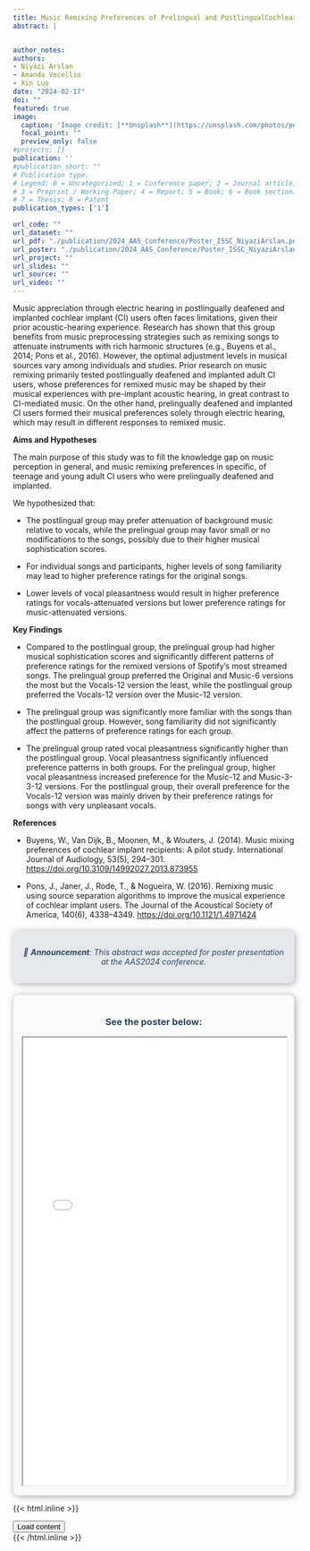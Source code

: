 ```yaml
---
title: Music Remixing Preferences of Prelingual and PostlingualCochlear Implant Users
abstract: | 


author_notes: 
authors:
- Niyazi Arslan
- Amanda Vecellio
- Xin Luo
date: "2024-02-17"
doi: ""
featured: true
image:
  caption: 'Image credit: [**Unsplash**](https://unsplash.com/photos/person-playing-dj-mixer-in-dark-room-IJRMI1BGPbw)'
  focal_point: ""
  preview_only: false
#projects: []
publication: ''
#publication_short: ""
# Publication type.
# Legend: 0 = Uncategorized; 1 = Conference paper; 2 = Journal article;
# 3 = Preprint / Working Paper; 4 = Report; 5 = Book; 6 = Book section;
# 7 = Thesis; 8 = Patent
publication_types: ['1']

url_code: ""
url_dataset: ""
url_pdf: "./publication/2024_AAS_Conference/Poster_ISSC_NiyaziArslan.pdf"
url_poster: "./publication/2024_AAS_Conference/Poster_ISSC_NiyaziArslan.png"
url_project: ""
url_slides: ""
url_source: ""
url_video: ""
---
```



Music appreciation through electric hearing in postlingually
deafened and implanted cochlear implant (CI) users often
faces limitations, given their prior acoustic-hearing experience.
Research has shown that this group benefits from music
preprocessing strategies such as remixing songs to attenuate
instruments with rich harmonic structures (e.g., Buyens et al.,
2014; Pons et al., 2016). However, the optimal adjustment levels in
musical sources vary among individuals and studies. Prior
research on music remixing primarily tested postlingually
deafened and implanted adult CI users, whose preferences for
remixed music may be shaped by their musical experiences
with pre-implant acoustic hearing, in great contrast to
CI-mediated music. On the other hand, prelingually deafened
and implanted CI users formed their musical preferences solely
through electric hearing, which may result in different responses
to remixed music.

**Aims and Hypotheses**

The main purpose of this study was to fill the knowledge gap
on music perception in general, and music remixing
preferences in specific, of teenage and young adult CI users
who were prelingually deafened and implanted.

We hypothesized that:

- The postlingual group may prefer attenuation of
background music relative to vocals, while the prelingual
group may favor small or no modifications to the songs,
possibly due to their higher musical sophistication scores.

- For individual songs and participants, higher levels of song
familiarity may lead to higher preference ratings for the
original songs.

- Lower levels of vocal pleasantness would result in higher
preference ratings for vocals-attenuated versions but lower
preference ratings for music-attenuated versions.

**Key Findings**

- Compared to the postlingual group, the prelingual group
had higher musical sophistication scores and significantly
different patterns of preference ratings for the remixed
versions of Spotify’s most streamed songs. The prelingual
group preferred the Original and Music-6 versions the most
but the Vocals-12 version the least, while the postlingual
group preferred the Vocals-12 version over the Music-12
version.

- The prelingual group was significantly more familiar with the
songs than the postlingual group. However, song familiarity
did not significantly affect the patterns of preference ratings
for each group.

- The prelingual group rated vocal pleasantness significantly
higher than the postlingual group. Vocal pleasantness
significantly influenced preference patterns in both groups.
For the prelingual group, higher vocal pleasantness
increased preference for the Music-12 and Music-3-3-12
versions. For the postlingual group, their overall preference
for the Vocals-12 version was mainly driven by their
preference ratings for songs with very unpleasant vocals.

**References**

- Buyens, W., Van Dijk, B., Moonen, M., & Wouters, J. (2014). Music mixing preferences of cochlear implant recipients: A
pilot study. International Journal of Audiology, 53(5), 294–301. https://doi.org/10.3109/14992027.2013.873955

- Pons, J., Janer, J., Rode, T., & Nogueira, W. (2016). Remixing music using source separation algorithms to improve the
musical experience of cochlear implant users. The Journal of the Acoustical Society of America, 140(6), 4338–4349.
https://doi.org/10.1121/1.4971424



<style>
   .theme-text {
      color: #30475e; /* Dark blue color that should be readable on both light and dark backgrounds */
   }
</style>

<div style="background-color: #E5E7EB; padding: 15px; border: 1px solid #eaeaea; border-radius: 10px; box-shadow: 2px 2px 12px #aaa; margin-top: 20px; text-align: center; font-style: italic;" class="theme-text">

📢 **Announcement**: This abstract was accepted for poster presentation at the AAS2024 conference.

</div>


<div style="background-color: #f9f9f9; padding: 15px; border: 1px solid #eaeaea; border-radius: 10px; box-shadow: 2px 2px 12px #aaa; margin-top: 20px; text-align: center;" class="theme-text">

   ### **See the poster below:**

<iframe src="./Poster_ISSC_NiyaziArslan.pdf" width="100%" height="800px"></iframe>
</div>


{{< html.inline >}}
<div
  hx-get="/content.html"
  hx-trigger="click"
  hx-target="#content_target" />
  <button>Load content</button>
  <div id="content_target"></div>
</div>
{{< /html.inline >}}

